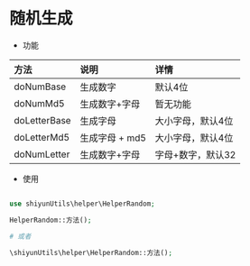 # 随机生成

- 功能

| 方法         | 说明           | 详情              |
| :----------- | :------------- | :---------------- |
| doNumBase    | 生成数字       | 默认4位           |
| doNumMd5     | 生成数字+字母  | 暂无功能          |
| doLetterBase | 生成字母       | 大小字母，默认4位 |
| doLetterMd5  | 生成字母 + md5 | 大小字母，默认4位 |
| doNumLetter  | 生成数字+字母  | 字母+数字，默认32 |



- 使用

```php

use shiyunUtils\helper\HelperRandom;

HelperRandom::方法();

# 或者

\shiyunUtils\helper\HelperRandom::方法();

```